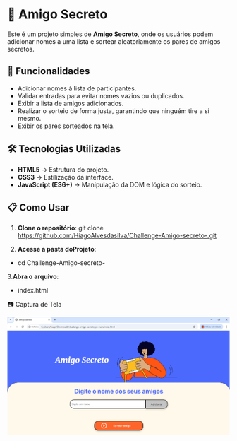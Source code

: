# 🎁 Amigo Secreto

Este é um projeto simples de **Amigo Secreto**, onde os usuários podem adicionar nomes a uma lista e sortear aleatoriamente os pares de amigos secretos.

## 🚀 Funcionalidades

- Adicionar nomes à lista de participantes.
- Validar entradas para evitar nomes vazios ou duplicados.
- Exibir a lista de amigos adicionados.
- Realizar o sorteio de forma justa, garantindo que ninguém tire a si mesmo.
- Exibir os pares sorteados na tela.

## 🛠️ Tecnologias Utilizadas

- **HTML5** → Estrutura do projeto.
- **CSS3** → Estilização da interface.
- **JavaScript (ES6+)** → Manipulação da DOM e lógica do sorteio.

## 📋 Como Usar

1. **Clone o repositório**:
   git clone https://github.com/HiagoAlvesdasilva/Challenge-Amigo-secreto-.git

2. **Acesse a pasta doProjeto**:
- cd Challenge-Amigo-secreto-

3.**Abra o arquivo**:
- index.html

📷 Captura de Tela

![Imagem do Projeto](assets/projeto-imagem.png)

